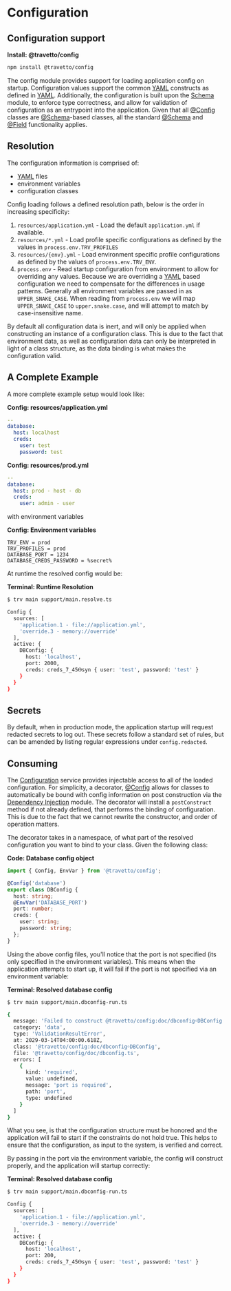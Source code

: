 <!-- This file was generated by @travetto/doc and should not be modified directly -->
<!-- Please modify https://github.com/travetto/travetto/tree/main/module/config/README.ts and execute "npx trv doc" to rebuild -->
# Configuration
## Configuration support

**Install: @travetto/config**
```bash
npm install @travetto/config
```

The config module provides support for loading application config on startup. Configuration values support the common [YAML](https://en.wikipedia.org/wiki/YAML) constructs as defined in [YAML](https://github.com/travetto/travetto/tree/main/module/yaml#readme "Simple YAML support, provides only clean subset of yaml").  Additionally, the configuration is built upon the [Schema](https://github.com/travetto/travetto/tree/main/module/schema#readme "Data type registry for runtime validation, reflection and binding.") module, to enforce type correctness, and allow for validation of configuration as an 
entrypoint into the application.  Given that all [@Config](https://github.com/travetto/travetto/tree/main/module/config/src/decorator.ts#L13) classes are [@Schema](https://github.com/travetto/travetto/tree/main/module/schema/src/decorator/schema.ts#L14)-based classes, all the standard [@Schema](https://github.com/travetto/travetto/tree/main/module/schema/src/decorator/schema.ts#L14) and [@Field](https://github.com/travetto/travetto/tree/main/module/schema/src/decorator/field.ts#L38) functionality applies.

## Resolution

The configuration information is comprised of:

   
   *  [YAML](https://en.wikipedia.org/wiki/YAML) files
   *  environment variables
   *  configuration classes

Config loading follows a defined resolution path, below is the order in increasing specificity:
   
   1. `resources/application.yml` - Load the default `application.yml` if available.
   1. `resources/*.yml` - Load profile specific configurations as defined by the values in `process.env.TRV_PROFILES`
   1. `resources/{env}.yml` - Load environment specific profile configurations as defined by the values of `process.env.TRV_ENV`.
   1. `process.env` - Read startup configuration from environment to allow for overriding any values. Because we are overriding a [YAML](https://en.wikipedia.org/wiki/YAML) based configuration we need to compensate for the differences in usage patterns.  Generally all environment variables are passed in as `UPPER_SNAKE_CASE`. When reading from `process.env` we will map `UPPER_SNAKE_CASE` to `upper.snake.case`, and will attempt to match by case-insensitive name.

By default all configuration data is inert, and will only be applied when constructing an instance of a configuration class. This is due to the fact that environment data, as well as configuration data can only be interpreted in light of a class structure, as the data binding is what makes the configuration valid.

## A Complete Example

A more complete example setup would look like:

**Config: resources/application.yml**
```yaml
--
database:
  host: localhost
  creds:
    user: test
    password: test
```

**Config: resources/prod.yml**
```yaml
--
database:
  host: prod - host - db
  creds:
    user: admin - user
```

with environment variables

**Config: Environment variables**
```properties
TRV_ENV = prod
TRV_PROFILES = prod
DATABASE_PORT = 1234
DATABASE_CREDS_PASSWORD = %secret%
```

At runtime the resolved config would be:

**Terminal: Runtime Resolution**
```bash
$ trv main support/main.resolve.ts

Config {
  sources: [
    'application.1 - file://application.yml',
    'override.3 - memory://override'
  ],
  active: {
    DBConfig: {
      host: 'localhost',
      port: 2000,
      creds: creds_7_45Ⲑsyn { user: 'test', password: 'test' }
    }
  }
}
```

## Secrets
By default, when in production mode, the application startup will request redacted secrets to log out.  These secrets follow a standard set of rules, but can be amended by listing regular expressions under `config.redacted`.

## Consuming
The [Configuration](https://github.com/travetto/travetto/tree/main/module/config/src/configuration.ts#L14) service provides injectable access to all of the loaded configuration. For simplicity, a decorator, [@Config](https://github.com/travetto/travetto/tree/main/module/config/src/decorator.ts#L13) allows for classes to automatically be bound with config information on post construction via the [Dependency Injection](https://github.com/travetto/travetto/tree/main/module/di#readme "Dependency registration/management and injection support.") module. The decorator will install a `postConstruct` method if not already defined, that performs the binding of configuration.  This is due to the fact that we cannot rewrite the constructor, and order of operation matters.

The decorator takes in a namespace, of what part of the resolved configuration you want to bind to your class. Given the following class:

**Code: Database config object**
```typescript
import { Config, EnvVar } from '@travetto/config';

@Config('database')
export class DBConfig {
  host: string;
  @EnvVar('DATABASE_PORT')
  port: number;
  creds: {
    user: string;
    password: string;
  };
}
```

Using the above config files, you'll notice that the port is not specified (its only specified in the environment variables).  This means when the application attempts to start up, it will fail if the port is not specified via an environment variable:

**Terminal: Resolved database config**
```bash
$ trv main support/main.dbconfig-run.ts

{
  message: 'Failed to construct @travetto/config:doc/dbconfig￮DBConfig as validation errors have occurred',
  category: 'data',
  type: 'ValidationResultError',
  at: 2029-03-14T04:00:00.618Z,
  class: '@travetto/config:doc/dbconfig￮DBConfig',
  file: '@travetto/config/doc/dbconfig.ts',
  errors: [
    {
      kind: 'required',
      value: undefined,
      message: 'port is required',
      path: 'port',
      type: undefined
    }
  ]
}
```

What you see, is that the configuration structure must be honored and the application will fail to start if the constraints do not hold true.  This helps to ensure that the configuration, as input to the system, is verified and correct.

By passing in the port via the environment variable, the config will construct properly, and the application will startup correctly:

**Terminal: Resolved database config**
```bash
$ trv main support/main.dbconfig-run.ts

Config {
  sources: [
    'application.1 - file://application.yml',
    'override.3 - memory://override'
  ],
  active: {
    DBConfig: {
      host: 'localhost',
      port: 200,
      creds: creds_7_45Ⲑsyn { user: 'test', password: 'test' }
    }
  }
}
```
